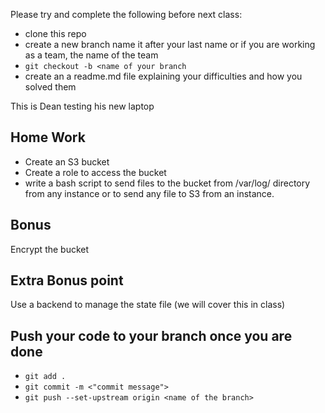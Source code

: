 Please try and complete the following before next class:
* clone this repo
* create a new branch name it after your last name or if you are working as a team, the name of the team 
* `git checkout -b <name of your branch`
* create an a readme.md file explaining your difficulties and how you solved them

This is Dean testing his new laptop


## Home Work
* Create an S3 bucket
* Create a role to access the bucket
* write a bash script to send files to the bucket from /var/log/ directory from any instance or to send any file to S3 from an instance.

## Bonus
Encrypt the bucket 

## Extra Bonus point
Use a backend to manage the state file (we will cover this in class)

## Push your code to your branch once you are done 
* `git add .`  
* `git commit -m <"commit message">`
* `git push --set-upstream origin <name of the branch>` 
